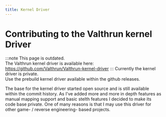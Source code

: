 ```yaml
---
title: Kernel Driver
---
```


# Contributing to the Valthrun kernel Driver

:::note
This page is outdated.  
The Valthrun kernel driver is available here:  
https://github.com/Valthrun/Valthrun-kernel-driver
:::
Currently the kernel driver is private.  
Use the prebuild kernel driver available within the github releases.

The base for the kernel driver started open source and is still available within the commit history. As I've added more and more in depth features as manual mapping support and basic stelth features I decided to make its code base private. One of many reasons is that I may use this driver for other game- / reverse engineering- based projects.
